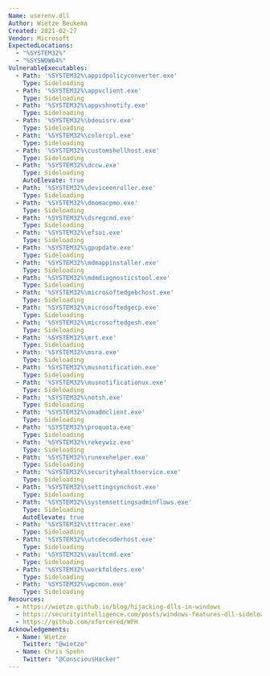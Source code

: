 ```yaml
---
Name: userenv.dll
Author: Wietze Beukema
Created: 2021-02-27
Vendor: Microsoft
ExpectedLocations:
  - "%SYSTEM32%"
  - "%SYSWOW64%"
VulnerableExecutables:
  - Path: '%SYSTEM32%\appidpolicyconverter.exe'
    Type: Sideloading
  - Path: '%SYSTEM32%\appvclient.exe'
    Type: Sideloading
  - Path: '%SYSTEM32%\appvshnotify.exe'
    Type: Sideloading
  - Path: '%SYSTEM32%\bdeuisrv.exe'
    Type: Sideloading
  - Path: '%SYSTEM32%\colorcpl.exe'
    Type: Sideloading
  - Path: '%SYSTEM32%\customshellhost.exe'
    Type: Sideloading
  - Path: '%SYSTEM32%\dccw.exe'
    Type: Sideloading
    AutoElevate: true
  - Path: '%SYSTEM32%\deviceenroller.exe'
    Type: Sideloading
  - Path: '%SYSTEM32%\dmomacpmo.exe'
    Type: Sideloading
  - Path: '%SYSTEM32%\dsregcmd.exe'
    Type: Sideloading
  - Path: '%SYSTEM32%\efsui.exe'
    Type: Sideloading
  - Path: '%SYSTEM32%\gpupdate.exe'
    Type: Sideloading
  - Path: '%SYSTEM32%\mdmappinstaller.exe'
    Type: Sideloading
  - Path: '%SYSTEM32%\mdmdiagnosticstool.exe'
    Type: Sideloading
  - Path: '%SYSTEM32%\microsoftedgebchost.exe'
    Type: Sideloading
  - Path: '%SYSTEM32%\microsoftedgecp.exe'
    Type: Sideloading
  - Path: '%SYSTEM32%\microsoftedgesh.exe'
    Type: Sideloading
  - Path: '%SYSTEM32%\mrt.exe'
    Type: Sideloading
  - Path: '%SYSTEM32%\msra.exe'
    Type: Sideloading
  - Path: '%SYSTEM32%\musnotification.exe'
    Type: Sideloading
  - Path: '%SYSTEM32%\musnotificationux.exe'
    Type: Sideloading
  - Path: '%SYSTEM32%\netsh.exe'
    Type: Sideloading
  - Path: '%SYSTEM32%\omadmclient.exe'
    Type: Sideloading
  - Path: '%SYSTEM32%\proquota.exe'
    Type: Sideloading
  - Path: '%SYSTEM32%\rekeywiz.exe'
    Type: Sideloading
  - Path: '%SYSTEM32%\runexehelper.exe'
    Type: Sideloading
  - Path: '%SYSTEM32%\securityhealthservice.exe'
    Type: Sideloading
  - Path: '%SYSTEM32%\settingsynchost.exe'
    Type: Sideloading
  - Path: '%SYSTEM32%\systemsettingsadminflows.exe'
    Type: Sideloading
    AutoElevate: true
  - Path: '%SYSTEM32%\tttracer.exe'
    Type: Sideloading
  - Path: '%SYSTEM32%\utcdecoderhost.exe'
    Type: Sideloading
  - Path: '%SYSTEM32%\vaultcmd.exe'
    Type: Sideloading
  - Path: '%SYSTEM32%\workfolders.exe'
    Type: Sideloading
  - Path: '%SYSTEM32%\wpcmon.exe'
    Type: Sideloading
Resources:
  - https://wietze.github.io/blog/hijacking-dlls-in-windows
  - https://securityintelligence.com/posts/windows-features-dll-sideloading/
  - https://github.com/xforcered/WFH
Acknowledgements:
  - Name: Wietze
    Twitter: "@wietze"
  - Name: Chris Spehn
    Twitter: "@ConsciousHacker"
---
```


